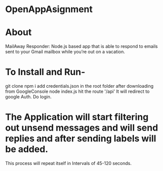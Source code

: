﻿# OpenAppAsignment
# About
MailAway Responder: Node.js based app that is able to respond to emails sent to your Gmail mailbox while you’re out on a vacation.
# To Install and Run-
 git clone
 npm i
 add credentials.json in the root folder after downloading from GoogleConsole
 node index.js
 hit the route '/api'
 It will redirect to google Auth.
 Do login.
# The Application will start filtering out unsend messages and will send replies and after sending labels will be added.
This process will repeat itself in Intervals of 45-120 seconds.
